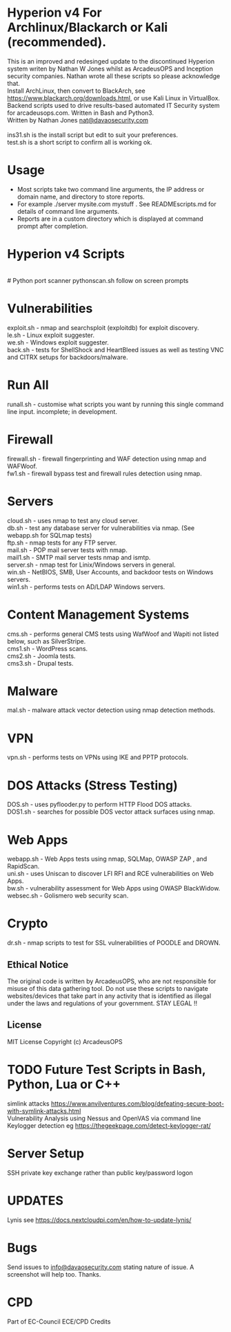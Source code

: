 # Hyperion v4 For Archlinux/Blackarch or Kali (recommended).
This is an improved and redesinged update to the discontinued Hyperion system writen by Nathan W Jones whilst as ArcadeusOPS and Inception security companies. Nathan wrote all these scripts so please acknowledge that. <br/>
Install ArchLinux, then convert to BlackArch, see https://www.blackarch.org/downloads.html, or use Kali Linux in VirtualBox. <br/>
Backend scripts used to drive results-based automated IT Security system for arcadeusops.com. Written in Bash and Python3. <br/>
Written by Nathan Jones nat@davaosecurity.com <br/>
<br/>
ins31.sh is the install script but edit to suit your preferences.<br/>
test.sh is a short script to confirm all is working ok. <br/>

# Usage
* Most scripts take two command line arguments, the IP address or domain name, and directory to store reports. <br/>
* For example ./server mysite.com mystuff . See READMEscripts.md for details of command line arguments. <br/>
* Reports are in a custom directory which is displayed at command prompt after completion. <br/>

# Hyperion v4 Scripts
<br/>
# Python port scanner
pythonscan.sh follow on screen prompts

# Vulnerabilities
exploit.sh - nmap and searchsploit (exploitdb) for exploit discovery. <br/>
le.sh - Linux exploit suggester. <br/>
we.sh - Windows exploit suggester. <br/>
back.sh - tests for ShellShock and HeartBleed issues as well as testing VNC and CITRX setups for backdoors/malware. <br/>

# Run All
runall.sh - customise what scripts you want by running this single command line input. incomplete; in development. <br/>

# Firewall
firewall.sh - firewall fingerprinting and WAF detection using nmap and WAFWoof. <br/>
fw1.sh - firewall bypass test and firewall rules detection using nmap. <br/>

# Servers
cloud.sh - uses nmap to test any cloud server. <br/>
db.sh -  test any database server for vulnerabilities via nmap. (See webapp.sh for SQLmap tests) <br/>
ftp.sh - nmap tests for any FTP server. <br/>
mail.sh - POP mail server tests with nmap. <br/>
mail1.sh - SMTP mail server tests nmap and ismtp. <br/>
server.sh - nmap test for Linix/Windows servers in general. <br/>
win.sh -  NetBIOS, SMB, User Accounts, and backdoor tests on Windows servers. <br/>
win1.sh - performs tests on AD/LDAP Windows servers. <br/>

# Content Management Systems
cms.sh -  performs general CMS tests using WafWoof and Wapiti not listed below, such as SilverStripe. <br/>
cms1.sh - WordPress scans. <br/>
cms2.sh - Joomla tests. <br/>
cms3.sh - Drupal tests. <br/>

# Malware
mal.sh - malware attack vector detection using nmap detection methods. <br/>

# VPN
vpn.sh - performs tests on VPNs using IKE and PPTP protocols. <br/>

# DOS Attacks (Stress Testing)
DOS.sh - uses pyflooder.py to perform HTTP Flood DOS attacks. <br/>
DOS1.sh - searches for possible DOS vector attack surfaces using nmap. <br/>

# Web Apps
webapp.sh - Web Apps tests using nmap, SQLMap, OWASP ZAP , and RapidScan. <br/>
uni.sh - uses Uniscan to discover LFI RFI and RCE vulnerabilities on Web Apps. <br/>
bw.sh - vulnerability assessment for Web Apps using OWASP BlackWidow. <br/>
websec.sh - Golismero web security scan. <br/>

# Crypto
dr.sh - nmap scripts to test for SSL vulnerabilities of POODLE and DROWN. <br/>

## Ethical Notice
The original code is written by ArcadeusOPS, who are not responsible for misuse of this data gathering tool. Do not use these scripts to navigate websites/devices that take part in any activity that is identified as illegal under the laws and regulations of your government. STAY LEGAL !!<br/>

## License
MIT License
Copyright (c) ArcadeusOPS

# TODO Future Test Scripts in Bash, Python, Lua or C++
simlink attacks https://www.anvilventures.com/blog/defeating-secure-boot-with-symlink-attacks.html <br/>
Vulnerability Analysis using Nessus and OpenVAS via command line <br/>
Keylogger detection eg https://thegeekpage.com/detect-keylogger-rat/ <br/>

# Server Setup
SSH private key exchange rather than public key/password logon

# UPDATES
Lynis see https://docs.nextcloudpi.com/en/how-to-update-lynis/

# Bugs
Send issues to info@davaosecurity.com stating nature of issue. A screenshot will help too. Thanks.

# CPD
Part of EC-Council ECE/CPD Credits

